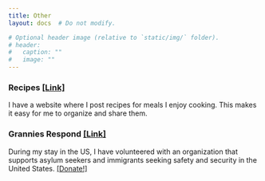 ```yaml
---
title: Other
layout: docs  # Do not modify.

# Optional header image (relative to `static/img/` folder).
# header:
#   caption: ""
#   image: ""
---
```

### 

### Recipes [[Link]](https://sites.google.com/view/recetasguille)
I have a website where I post recipes for meals I enjoy cooking. This makes it easy for me to organize and share them.

### Grannies Respond [[Link]](https://www.granniesrespond.org/)
During my stay in the US, I have volunteered with an organization that supports asylum seekers and immigrants seeking safety and security in the United States. [[Donate!]](https://www.granniesrespond.org/donate)
